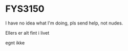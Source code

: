 # FYS3150
I have no idea what I'm doing, pls send help, not nudes.

Ellers er alt fint i livet

egnt ikke
